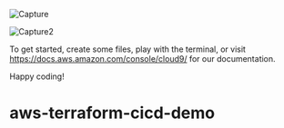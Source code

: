 ![Capture](https://user-images.githubusercontent.com/53549619/180598786-8ba1a065-fb09-4206-9d66-7ed14b6c8e6c.PNG)

![Capture2](https://user-images.githubusercontent.com/53549619/180598850-48198454-913c-454d-8438-dd0b414bdcf1.PNG)

To get started, create some files, play with the terminal,
or visit https://docs.aws.amazon.com/console/cloud9/ for our documentation.

Happy coding!


# aws-terraform-cicd-demo
